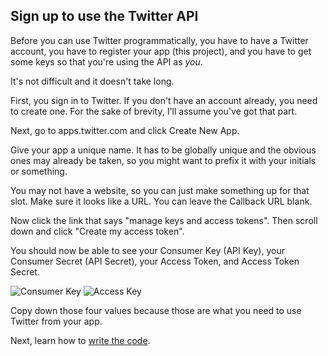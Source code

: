 ## Sign up to use the Twitter API

Before you can use Twitter programmatically, you have to have a Twitter account, you have to register your app (this project), and you have to get some keys so that you're using the API as <i>you</i>.

It's not difficult and it doesn't take long.

First, you sign in to Twitter. If you don't have an account already, you need to create one. For the sake of brevity, I'll assume you've got that part.

Next, go to apps.twitter.com and click Create New App.

Give your app a unique name. It has to be globally unique and the obvious ones may already be taken, so you might want to prefix it with your initials or something.

You may not have a website, so you can just make something up for that slot. Make sure it looks like a URL. You can leave the Callback URL blank.

Now click the link that says "manage keys and access tokens". Then scroll down and click "Create my access token".

You should now be able to see your Consumer Key (API Key), your Consumer Secret (API Secret), your Access Token, and Access Token Secret.

<img alt="Consumer Key" src="images/tweetmonkey/consumer-key.png"/>

<img alt="Access Key" src="images/tweetmonkey/access-key.png"/>                        

Copy down those four values because those are what you need to use Twitter from your app. 

Next, learn how to [write the code](code.md).